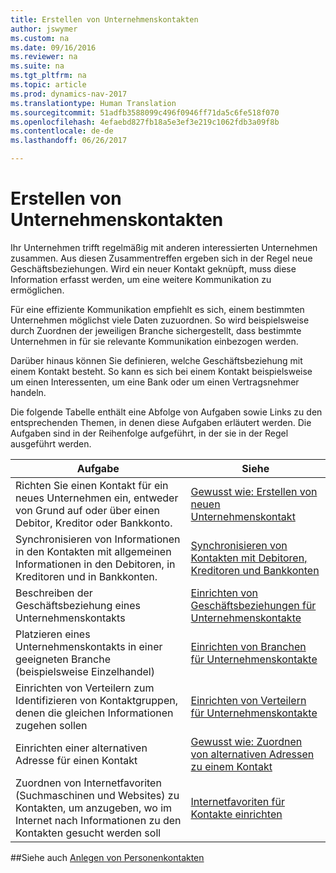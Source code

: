 ```yaml
---
title: Erstellen von Unternehmenskontakten
author: jswymer
ms.custom: na
ms.date: 09/16/2016
ms.reviewer: na
ms.suite: na
ms.tgt_pltfrm: na
ms.topic: article
ms.prod: dynamics-nav-2017
ms.translationtype: Human Translation
ms.sourcegitcommit: 51adfb3588099c496f0946ff71da5c6fe518f070
ms.openlocfilehash: 4efaebd827fb18a5e3ef3e219c1062fdb3a09f8b
ms.contentlocale: de-de
ms.lasthandoff: 06/26/2017

---
```

# <a name="create-contact-companies"></a>Erstellen von Unternehmenskontakten
Ihr Unternehmen trifft regelmäßig mit anderen interessierten Unternehmen zusammen. Aus diesen Zusammentreffen ergeben sich in der Regel neue Geschäftsbeziehungen. Wird ein neuer Kontakt geknüpft, muss diese Information erfasst werden, um eine weitere Kommunikation zu ermöglichen.

Für eine effiziente Kommunikation empfiehlt es sich, einem bestimmten Unternehmen möglichst viele Daten zuzuordnen. So wird beispielsweise durch Zuordnen der jeweiligen Branche sichergestellt, dass bestimmte Unternehmen in für sie relevante Kommunikation einbezogen werden.

Darüber hinaus können Sie definieren, welche Geschäftsbeziehung mit einem Kontakt besteht. So kann es sich bei einem Kontakt beispielsweise um einen Interessenten, um eine Bank oder um einen Vertragsnehmer handeln.

Die folgende Tabelle enthält eine Abfolge von Aufgaben sowie Links zu den entsprechenden Themen, in denen diese Aufgaben erläutert werden. Die Aufgaben sind in der Reihenfolge aufgeführt, in der sie in der Regel ausgeführt werden.

|Aufgabe |Siehe |
|---|----|
|Richten Sie einen Kontakt für ein neues Unternehmen ein, entweder von Grund auf oder über einen Debitor, Kreditor oder Bankkonto.|[Gewusst wie: Erstellen von neuen Unternehmenskontakt](marketing-how-create-contact-companies.md)|
|Synchronisieren von Informationen in den Kontakten mit allgemeinen Informationen in den Debitoren, in Kreditoren und in Bankkonten.|[Synchronisieren von Kontakten mit Debitoren, Kreditoren und Bankkonten](marketing-synchronize-contacts-customers-vendors-bank-accounts.md)|
|Beschreiben der Geschäftsbeziehung eines Unternehmenskontakts|[Einrichten von Geschäftsbeziehungen für Unternehmenskontakte](marketing-business-relations.md)|
|Platzieren eines Unternehmenskontakts in einer geeigneten Branche (beispielsweise Einzelhandel)|[Einrichten von Branchen für Unternehmenskontakte](marketing-industry-groups.md)|
|Einrichten von Verteilern zum Identifizieren von Kontaktgruppen, denen die gleichen Informationen zugehen sollen|[Einrichten von Verteilern für Unternehmenskontakte](marketing-mailing-groups.md)|
|Einrichten einer alternativen Adresse für einen Kontakt|[Gewusst wie: Zuordnen von alternativen Adressen zu einem Kontakt](marketing-how-assign-alternative-address.md)|
|Zuordnen von Internetfavoriten (Suchmaschinen und Websites) zu Kontakten, um anzugeben, wo im Internet nach Informationen zu den Kontakten gesucht werden soll|[Internetfavoriten für Kontakte einrichten](marketing-web-sources.md)|

##<a name="see-also"></a>Siehe auch
[Anlegen von Personenkontakten](marketing-create-contact-persons.md)

